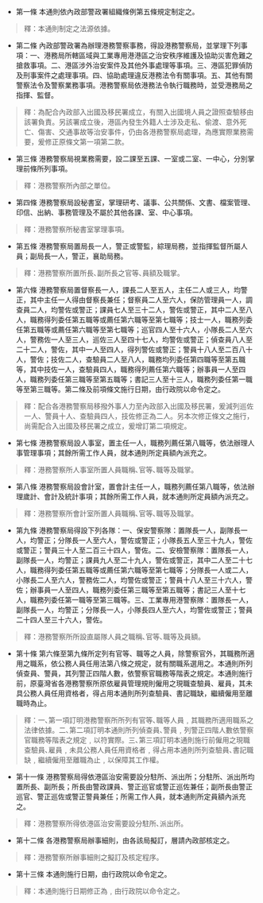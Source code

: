 * 第一條 本通則依內政部警政署組織條例第五條規定制定之。

> 釋：本通則制定之法源依據。

* 第二條 內政部警政署為辦理港務警察事務，得設港務警察局，並掌理下列事項：一、港務局所轄區域與工業專用港港區之治安秩序維護及協助災害危難之搶救事項。二、港區涉外治安案件及其他外事處理等事項。三、港區犯罪偵防及刑事案件之處理事項。四、協助處理違反港務法令有關事項。五、其他有關警察法令及警察業務事項。港務警察局依港務法令執行職務時，並受港務局之指揮、監督。

> 釋：為配合內政部入出國及移民署成立，有關入出國境人員之證照查驗移由該署負責。另該署成立後，港區內發生外籍人士涉及走私、偷渡、意外死亡、傷害、交通事故等治安事件，仍由各港務警察局處理，為應實際業務需要，爰修正原條文第一項第二款。

* 第三條 港務警察局視業務需要，設二課至五課、一室或二室、一中心，分別掌理前條所列事項。

> 釋：港務警察所內部之單位。

* 第四條 港務警察局設秘書室，掌理研考、議事、公共關係、文書、檔案管理、印信、出納、事務管理及不屬於其他各課、室、中心事項。

> 釋：港務警察所秘書室掌理事項。

* 第五條 港務警察局置局長一人，警正或警監，綜理局務，並指揮監督所屬人員；副局長一人，警正，襄助局務。

> 釋：港務警察所置所長､副所長之官等､員額及職掌。

* 第六條 港務警察局置督察長一人，課長二人至五人，主任二人或三人，均警正，其中主任一人得由督察長兼任；督察員二人至六人，保防管理員一人，調查員二人，均警佐或警正；課員七人至三十二人，警佐或警正，其中二人至八人，職務得列委任第五職等或薦任第六職等至第七職等；技士一人，職務列委任第五職等或薦任第六職等至第七職等；巡官四人至十六人，小隊長二人至六人，警務佐一人至三人，巡佐三人至四十七人，均警佐或警正；偵查員八人至二十二人，警佐，其中一人至四人，得列警佐或警正；警員十八人至二百八十人，警佐；技佐二人，查驗員二人至八人，職務均列委任第四職等至第五職等，其中技佐一人，查驗員四人，職務得列薦任第六職等；辦事員一人至四人，職務列委任第三職等至第五職等；書記三人至十三人，職務列委任第一職等至第三職等。第二條及前項條文施行日期，由行政院以命令定之。

> 釋：配合各港務警察局移撥外事人力至內政部入出國及移民署，爰減列巡佐一人、警員十人、查驗員四人，技佐修正為二人。另本次修正條文之施行，尚需配合入出國及移民署之成立，爰增訂第二項規定。

* 第七條 港務警察局設人事室，置主任一人，職務列薦任第八職等，依法辦理人事管理事項；其餘所需工作人員，就本通則所定員額內派充之。

> 釋：港務警察所人事室所置人員職稱､官等､職等及職掌。

* 第八條 港務警察局設會計室，置會計主任一人，職務列薦任第八職等，依法辦理歲計、會計及統計事項；其餘所需工作人員，就本通則所定員額內派充之。

> 釋：港務警察所會計室所置人員職稱､官等､職等及職掌。

* 第九條 港務警察局得設下列各隊：一、保安警察隊：置隊長一人，副隊長一人，均警正；分隊長一人至六人，警佐或警正；小隊長五人至三十九人，警佐或警正；警員三十人至二百三十四人，警佐。二、安檢警察隊：置隊長一人，副隊長一人，均警正；課員九人至二十九人，警佐或警正，其中二人至二十七人，職務得列委任第五職等或薦任第六職等至第七職等；分隊長一人或二人，小隊長二人至六人，警務佐二人，均警佐或警正；警員十八人至三十六人，警佐；辦事員一人至四人，職務列委任第三職等至第五職等；書記三人至十七人，職務列委任第一職等至第三職等。三、工業專用港警察隊：置隊長一人，副隊長一人，均警正；分隊長一人，小隊長四人至六人，均警佐或警正；警員二十四人至三十六人，警佐。

> 釋：港務警察所所設直屬隊人員之職稱､官等､職等及員額。

* 第十條 第六條至第九條所定列有官等、職等之人員，除警察官外，其職務所適用之職系，依公務人員任用法第八條之規定，就有關職系選用之。本通則所列偵查員、警員，其列警正四階人數，依警察官職務等階表之規定。本通則施行前，原臺灣省各港務警察所原依雇員管理規則僱用之現職查驗員、雇員，其未具公務人員任用資格者，得占用本通則所列查驗員、書記職缺，繼續僱用至離職時為止。

> 釋：一､第一項訂明港務警察所所列有官等､職等人員﹐其職務所適用職系之法律依據。二､第二項訂明本通則所列偵查員､警員﹐列警正四階人數依警察官職務等階表之規定﹐以符實際。三､第三項訂明本通則施行前僱用之現職查驗員､雇員﹐未具公務人員任用資格者﹐得占用本通則所列查驗員､書記職缺﹐繼續僱用至離職為止﹐以保障其工作權。

* 第十一條 港務警察局得依港區治安需要設分駐所、派出所；分駐所、派出所均置所長、副所長；所長由警政課員、警正巡官或警正巡佐兼任；副所長由警正巡官、警正巡佐或警正警員兼任；所需工作人員，就本通則所定員額內派充之。

> 釋：港務警察所得依港區治安需要設分駐所､派出所。

* 第十二條 各港務警察局辦事細則，由各該局擬訂，層請內政部核定之。

> 釋：港務警察所辦事細則之擬訂及核定程序。

* 第十三條 本通則施行日期，由行政院以命令定之。

> 釋：本通則施行日期修正為﹐由行政院以命令定之。

